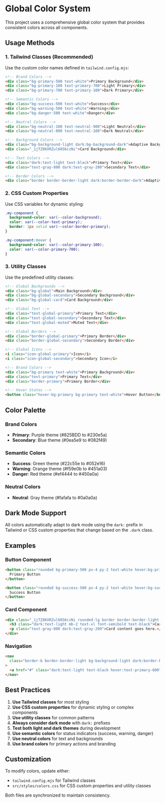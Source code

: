 # Global Color System

This project uses a comprehensive global color system that provides consistent colors across all components.

## Usage Methods

### 1. Tailwind Classes (Recommended)

Use the custom color names defined in `tailwind.config.mjs`:

```html
<!-- Brand Colors -->
<div class="bg-primary-500 text-white">Primary Background</div>
<div class="bg-primary-100 text-primary-700">Light Primary</div>
<div class="bg-primary-700 text-primary-100">Dark Primary</div>

<!-- Semantic Colors -->
<div class="bg-success-500 text-white">Success</div>
<div class="bg-warning-500 text-white">Warning</div>
<div class="bg-danger-500 text-white">Danger</div>

<!-- Neutral Colors -->
<div class="bg-neutral-100 text-neutral-900">Light Neutral</div>
<div class="bg-neutral-800 text-neutral-100">Dark Neutral</div>

<!-- Background Colors -->
<div class="bg-background-light dark:bg-background-dark">Adaptive Background</div>
<div class="_1jTZ8KXRZul60S6czNi">Card Background</div>

<!-- Text Colors -->
<div class="dark:text-light text-black">Primary Text</div>
<div class="text-gray-800 dark:text-gray-200">Secondary Text</div>

<!-- Border Colors -->
<div class="border border-border-light dark:border-border-dark">Adaptive Border</div>
```

### 2. CSS Custom Properties

Use CSS variables for dynamic styling:

```css
.my-component {
  background-color: var(--color-background);
  color: var(--color-text-primary);
  border: 1px solid var(--color-border-primary);
}

.my-component:hover {
  background-color: var(--color-primary-100);
  color: var(--color-primary-700);
}
```

### 3. Utility Classes

Use the predefined utility classes:

```html
<!-- Global Backgrounds -->
<div class="bg-global">Main Background</div>
<div class="bg-global-secondary">Secondary Background</div>
<div class="bg-global-card">Card Background</div>

<!-- Global Text -->
<div class="text-global-primary">Primary Text</div>
<div class="text-global-secondary">Secondary Text</div>
<div class="text-global-muted">Muted Text</div>

<!-- Global Borders -->
<div class="border-global-primary">Primary Border</div>
<div class="border-global-secondary">Secondary Border</div>

<!-- Global Icons -->
<i class="icon-global-primary">Icon</i>
<i class="icon-global-secondary">Secondary Icon</i>

<!-- Brand Colors -->
<div class="bg-primary text-white">Primary Background</div>
<div class="text-primary">Primary Text</div>
<div class="border-primary">Primary Border</div>

<!-- Hover States -->
<button class="hover-bg-primary bg-primary text-white">Hover Button</button>
```

## Color Palette

### Brand Colors

- **Primary**: Purple theme (#825BDD to #230e5a)
- **Secondary**: Blue theme (#0ea5e9 to #082f49)

### Semantic Colors

- **Success**: Green theme (#22c55e to #052e16)
- **Warning**: Orange theme (#f59e0b to #451a03)
- **Danger**: Red theme (#ef4444 to #450a0a)

### Neutral Colors

- **Neutral**: Gray theme (#fafafa to #0a0a0a)

## Dark Mode Support

All colors automatically adapt to dark mode using the `dark:` prefix in Tailwind or CSS custom properties that change based on the `.dark` class.

## Examples

### Button Component

```html
<button class="rounded bg-primary-500 px-4 py-2 text-white hover:bg-primary-600">
  Primary Button
</button>

<button class="rounded bg-success-500 px-4 py-2 text-white hover:bg-success-600">
  Success Button
</button>
```

### Card Component

```html
<div class="_1jTZ8KXRZul60S6czNi rounded-lg border border-border-light p-6 dark:border-border-dark">
  <h3 class="dark:text-light mb-2 text-xl font-semibold text-black">Card Title</h3>
  <p class="text-gray-800 dark:text-gray-200">Card content goes here.</p>
</div>
```

### Navigation

```html
<nav
  class="border-b border-border-light bg-background-light dark:border-border-dark dark:bg-background-dark"
>
  <a href="#" class="dark:text-light text-black hover:text-primary-600"> Navigation Link </a>
</nav>
```

## Best Practices

1. **Use Tailwind classes** for most styling
2. **Use CSS custom properties** for dynamic styling or complex components
3. **Use utility classes** for common patterns
4. **Always consider dark mode** with `dark:` prefixes
5. **Test both light and dark themes** during development
6. **Use semantic colors** for status indicators (success, warning, danger)
7. **Use neutral colors** for text and backgrounds
8. **Use brand colors** for primary actions and branding

## Customization

To modify colors, update either:

- `tailwind.config.mjs` for Tailwind classes
- `src/styles/colors.css` for CSS custom properties and utility classes

Both files are synchronized to maintain consistency.
